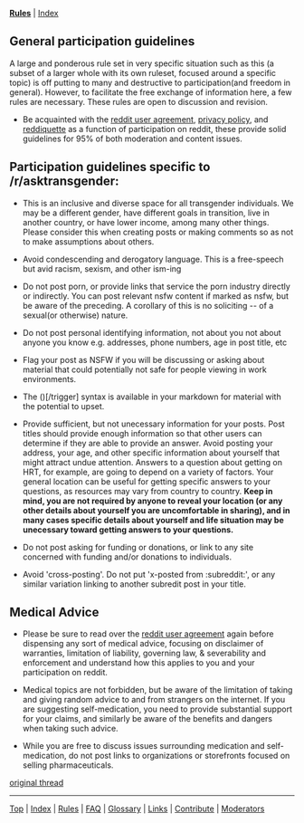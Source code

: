 [**Rules**](https://github.com/MissTeapot/LGBT-Wikis/blob/main/github_wiki/asktransgender/rules) | [Index](w/asktransgender/index.md)

General participation guidelines
---

A large and ponderous rule set in very specific situation such as this (a subset of a larger whole with its own ruleset, focused around a specific topic) is off putting to many and destructive to participation(and freedom in general). However, to facilitate the free exchange of information here, a few rules are necessary. These rules are open to discussion and revision.

- Be acquainted with the [reddit user agreement](http://reddit.com/help/useragreement), [privacy policy](http://reddit.com/help/privacypolicy), and [reddiquette](http://www.reddit.com/help/reddiquette) as a function of participation on reddit, these provide solid guidelines for 95% of both moderation and content issues.


Participation guidelines specific to /r/asktransgender:
---

- This is an inclusive and diverse space for all transgender individuals. We may be a different gender, have different goals in transition, live in another country, or have lower income, among many other things. Please consider this when creating posts or making comments so as not to make assumptions about others.

- Avoid condescending and derogatory language. This is a free-speech but avid racism, sexism, and other ism-ing

- Do not post porn, or provide links that service the porn industry directly or indirectly. You can post relevant nsfw content if marked as nsfw, but be aware of the preceding. A corollary of this is no soliciting -- of a sexual(or otherwise) nature.

- Do not post personal identifying information, not about you not about anyone you know e.g. addresses, phone numbers, age in post title, etc

- Flag your post as NSFW if you will be discussing or asking about material that could potentially not safe for people viewing in work environments.

- The ()[/trigger] syntax is available in your markdown for material with the potential to upset.

- Provide sufficient, but not unecessary information for your posts. Post titles should provide enough information so that other users can determine if they are able to provide an answer. Avoid posting your address, your age, and other specific information about yourself that might attract undue attention. Answers to a question about getting on HRT, for example, are going to depend on a variety of factors. Your general location can be useful for getting specific answers to your questions, as resources may vary from country to country. **Keep in mind, you are not required by anyone to reveal your location (or any other details about yourself you are uncomfortable in sharing), and in many cases specific details about yourself and life situation may be unecessary toward getting answers to your questions.**

- Do not post asking for funding or donations, or link to any site concerned with funding and/or donations to individuals.

- Avoid 'cross-posting'. Do not put 'x-posted from :subreddit:', or any similar variation linking to another subredit post in your title.


Medical Advice
---

- Please be sure to read over the [reddit user agreement](http://reddit.com/help/useragreement) again before dispensing any sort of medical advice, focusing on  disclaimer of warranties, limitation of liability, governing law, &amp; severability and enforcement and understand how this applies to you and your participation on reddit.

- Medical topics are not forbidden, but be aware of the limitation of taking and giving random advice to and from strangers on the internet. If you are suggesting self-medication, you need to provide substantial support for your claims, and similarly be aware of the benefits and dangers when taking such advice.

- While you are free to discuss issues surrounding medication and self-medication, do not post links to organizations or storefronts focused on selling pharmaceuticals.   

[original thread](http://www.reddit.com/r/asktransgender/comments/12hlbe/posting_guidelines_for_rasktransgender/)

---

[Top](https://github.com/MissTeapot/LGBT-Wikis/blob/main/github_wiki/asktransgender/content) | [Index](w/asktransgender/index) | [Rules](w/asktransgender/rules) | [FAQ](w/asktransgender/faq) | [Glossary](w/asktransgender/glossary) | [Links](w/asktransgender/linked) | [Contribute](w/asktransgender/contribute) | [Moderators](http://www.reddit.com/message/compose?to=%2Fr%2Fasktransgender.md)